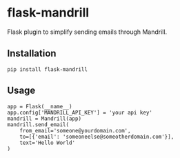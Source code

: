 flask-mandrill
==============

Flask plugin to simplify sending emails through Mandrill.


Installation
------------

    pip install flask-mandrill

Usage
-----

    app = Flask(__name__)
    app.config['MANDRILL_API_KEY'] = 'your api key'
    mandrill = Mandrill(app)
    mandrill.send_email(
        from_email='someone@yourdomain.com',
        to=[{'email': 'someoneelse@someotherdomain.com'}],
        text='Hello World'
    )